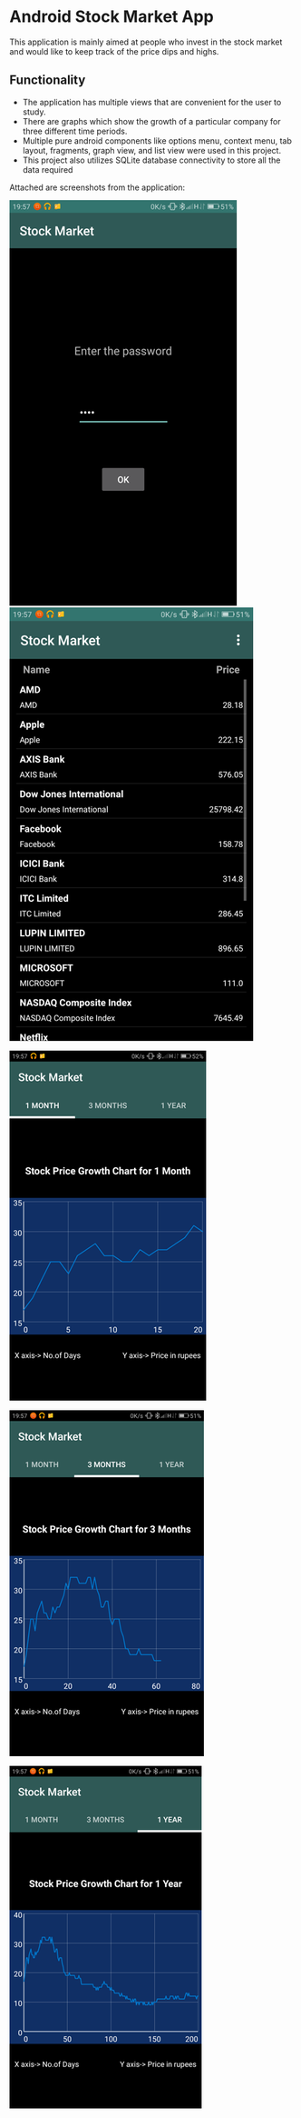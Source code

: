 # **Android Stock Market App**
This application is mainly aimed at people who invest in the stock market and would like to keep track of the price dips and highs. 

## **Functionality**
* The application has multiple views that are convenient for the user to study.
* There are graphs which show the growth of a particular company for three different time periods.
* Multiple pure android components like options menu, context menu, tab layout, fragments, graph view, and list view were used in this project. 
* This project also utilizes SQLite database connectivity to store all the data required

Attached are screenshots from the application:

![applock](screenshots/app_lock.png) ![1_month](screenshots/list_of_companies.png)

![1_month](screenshots/1_month.png)

![1_month](screenshots/3_months.png)


![1_month](screenshots/1_year.png)


